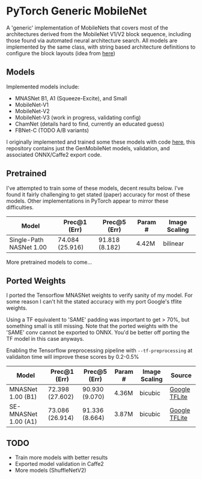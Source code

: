 # PyTorch Generic MobileNet

A 'generic' implementation of MobileNets that covers most of the architectures derived from the MobileNet V1/V2 block sequence, including those found via automated neural architecture search. All models are implemented by the same class, with string based architecture definitions to configure the block layouts (idea from [here](https://github.com/tensorflow/tpu/blob/master/models/official/mnasnet/mnasnet_models.py))

## Models

Implemented models include:
* MNASNet B1, A1 (Squeeze-Excite), and Small
* MobileNet-V1
* MobileNet-V2
* MobileNet-V3 (work in progress, validating config)
* ChamNet (details hard to find, currently an educated guess)
* FBNet-C (TODO A/B variants)
    
I originally implemented and trained some these models with code [here](https://github.com/rwightman/pytorch-image-models), this repository contains just the GenMobileNet models, validation, and associated ONNX/Caffe2 export code. 

## Pretrained

I've attempted to train some of these models, decent results below. I've found it fairly challenging to get stated (paper) accuracy for most of these models. Other implementations in PyTorch appear to mirror these difficulties.


|Model | Prec@1 (Err) | Prec@5 (Err) | Param # | Image Scaling  |
|---|---|---|---|---|
| Single-Path NASNet 1.00 | 74.084 (25.916)  | 91.818 (8.182) | 4.42M | bilinear |

More pretrained models to come...


## Ported Weights

I ported the Tensorflow MNASNet weights to verify sanity of my model. For some reason I can't hit the stated accuracy with my port Google's tflite weights. 

Using a TF equivalent to 'SAME' padding was important to get > 70%, but something small is still missing. Note that the ported weights with the 'SAME' conv cannot be exported to ONNX. You'd be better off porting the TF model in this case anyways.

Enabling the Tensorflow preprocessing pipeline with `--tf-preprocessing` at validaiton time will improve these scores by 0.2-0.5%

|Model | Prec@1 (Err) | Prec@5 (Err) | Param # | Image Scaling  | Source |
|---|---|---|---|---|---|
| MNASNet 1.00 (B1) | 72.398 (27.602) | 90.930 (9.070) |  4.36M | bicubic | [Google TFLite](https://github.com/tensorflow/tpu/tree/master/models/official/mnasnet) |
| SE-MNASNet 1.00 (A1) | 73.086 (26.914) | 91.336 (8.664) | 3.87M  | bicubic | [Google TFLite](https://github.com/tensorflow/tpu/tree/master/models/official/mnasnet) |


## TODO
* Train more models with better results
* Exported model validation in Caffe2
* More models (ShuffleNetV2)
